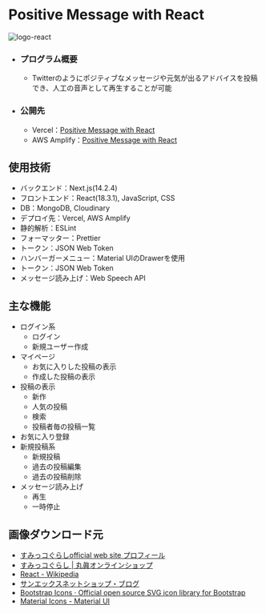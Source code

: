 # Positive Message with React
![logo-react](https://github.com/beginerKosukeT/positiveMessageWithReact/assets/144611948/b16001ba-d424-425b-b0f1-5f9aec164a44)

- ### プログラム概要
  - Twitterのようにポジティブなメッセージや元気が出るアドバイスを投稿でき、人工の音声として再生することが可能

- ### 公開先
  - Vercel：<a href="https://positive-message-with-react.vercel.app/user/login">Positive Message with React</a>
  - AWS Amplify：<a href="https://main.d36j3avtiw1t52.amplifyapp.com/user/login">Positive Message with React</a>
  
## 使用技術
- バックエンド：Next.js(14.2.4)
- フロントエンド：React(18.3.1), JavaScript, CSS
- DB：MongoDB, Cloudinary
- デプロイ先：Vercel, AWS Amplify
- 静的解析：ESLint
- フォーマッター：Prettier
- トークン：JSON Web Token
- ハンバーガーメニュー：Material UIのDrawerを使用
- トークン：JSON Web Token
- メッセージ読み上げ：Web Speech API

## 主な機能
- ログイン系
  - ログイン
  - 新規ユーザー作成
- マイページ
  - お気に入りした投稿の表示
  - 作成した投稿の表示
- 投稿の表示
  - 新作
  - 人気の投稿
  - 検索
  - 投稿者毎の投稿一覧
- お気に入り登録
- 新規投稿系
  - 新規投稿
  - 過去の投稿編集
  - 過去の投稿削除
- メッセージ読み上げ
  - 再生
  - 一時停止

## 画像ダウンロード元
- <a href="https://www.san-x.co.jp/sumikko/profile/">すみっコぐらしofficial web site プロフィール</a>
- <a href="https://sunheart-shop.com/c/gr1/san-x/sumikkogurashi"> すみっコぐらし | 丸眞オンラインショップ</a>
- <a href="https://ja.wikipedia.org/wiki/React"> React - Wikipedia</a>
- <a href="https://www.san-x.co.jp/blog/netshop/2017/10/facebook-7.html">サンエックスネットショップ・ブログ</a>
- <a href="https://icons.getbootstrap.jp">Bootstrap Icons · Official open source SVG icon library for Bootstrap</a>
- <a href="https://mui.com/material-ui/material-icons/">Material Icons - Material UI</a>

